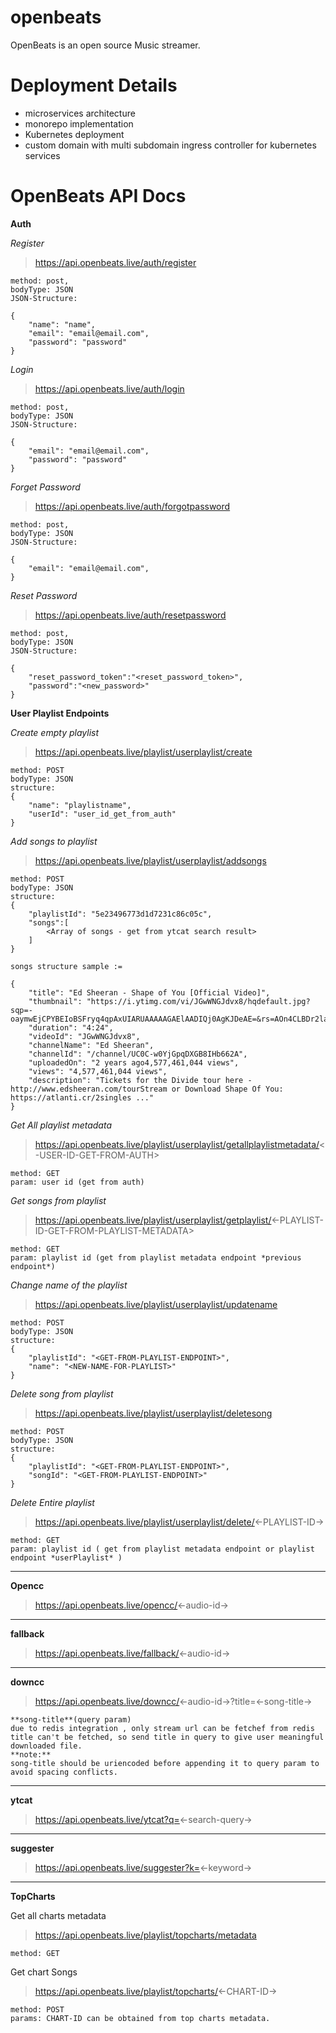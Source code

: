 # openbeats

OpenBeats is an open source Music streamer.

# Deployment Details
- microservices architecture
- monorepo implementation
- Kubernetes deployment
- custom domain with multi subdomain ingress controller for kubernetes services

# OpenBeats API Docs

**Auth**

*Register*
>https://api.openbeats.live/auth/register

```
method: post,
bodyType: JSON
JSON-Structure:

{
    "name": "name",
    "email": "email@email.com",
    "password": "password" 
}

```
*Login*
>https://api.openbeats.live/auth/login

```
method: post,
bodyType: JSON
JSON-Structure:

{
    "email": "email@email.com",
    "password": "password" 
}

```
*Forget Password*
>https://api.openbeats.live/auth/forgotpassword

```
method: post,
bodyType: JSON
JSON-Structure:

{
    "email": "email@email.com",
}

```
*Reset Password*
>https://api.openbeats.live/auth/resetpassword

```
method: post,
bodyType: JSON
JSON-Structure:

{
    "reset_password_token":"<reset_password_token>",
    "password":"<new_password>"
}

```

**User Playlist Endpoints**

*Create empty playlist*

>https://api.openbeats.live/playlist/userplaylist/create
```language
method: POST
bodyType: JSON
structure:
{
	"name": "playlistname",
	"userId": "user_id_get_from_auth"
}
```
*Add songs to playlist*

>https://api.openbeats.live/playlist/userplaylist/addsongs
```language
method: POST
bodyType: JSON
structure:
{
	"playlistId": "5e23496773d1d7231c86c05c",
	"songs":[
        <Array of songs - get from ytcat search result>
    ]
}

songs structure sample := 

{
    "title": "Ed Sheeran - Shape of You [Official Video]",
    "thumbnail": "https://i.ytimg.com/vi/JGwWNGJdvx8/hqdefault.jpg?sqp=-oaymwEjCPYBEIoBSFryq4qpAxUIARUAAAAAGAElAADIQj0AgKJDeAE=&rs=AOn4CLBDr2laWVr1FOfo6vsZFHCQVOlH5w",
    "duration": "4:24",
    "videoId": "JGwWNGJdvx8",
    "channelName": "Ed Sheeran",
    "channelId": "/channel/UC0C-w0YjGpqDXGB8IHb662A",
    "uploadedOn": "2 years ago4,577,461,044 views",
    "views": "4,577,461,044 views",
    "description": "Tickets for the Divide tour here - http://www.edsheeran.com/tourStream or Download Shape Of You: https://atlanti.cr/2singles ..."
}
```

*Get All playlist metadata*

>https://api.openbeats.live/playlist/userplaylist/getallplaylistmetadata/<-USER-ID-GET-FROM-AUTH>

```language
method: GET
param: user id (get from auth)
```
*Get songs from playlist*

>https://api.openbeats.live/playlist/userplaylist/getplaylist/<-PLAYLIST-ID-GET-FROM-PLAYLIST-METADATA>

```language
method: GET
param: playlist id (get from playlist metadata endpoint *previous endpoint*)
```
*Change name of the playlist*

>https://api.openbeats.live/playlist/userplaylist/updatename
```language
method: POST
bodyType: JSON
structure:
{
	"playlistId": "<GET-FROM-PLAYLIST-ENDPOINT>",
	"name": "<NEW-NAME-FOR-PLAYLIST>"
}
```

*Delete song from playlist*

>https://api.openbeats.live/playlist/userplaylist/deletesong
```language
method: POST
bodyType: JSON
structure:
{
	"playlistId": "<GET-FROM-PLAYLIST-ENDPOINT>",
	"songId": "<GET-FROM-PLAYLIST-ENDPOINT>"
}
```
*Delete Entire playlist*

>https://api.openbeats.live/playlist/userplaylist/delete/<-PLAYLIST-ID->
```language
method: GET
param: playlist id ( get from playlist metadata endpoint or playlist endpoint *userPlaylist* )
```

---

**Opencc**

> https://api.openbeats.live/opencc/<-audio-id->

---

**fallback**

> https://api.openbeats.live/fallback/<-audio-id->

---

**downcc**

> https://api.openbeats.live/downcc/<-audio-id->?title=<-song-title->

```
**song-title**(query param)
due to redis integration , only stream url can be fetchef from redis
title can't be fetched, so send title in query to give user meaningful downloaded file.
**note:**
song-title should be uriencoded before appending it to query param to avoid spacing conflicts.

```

---

**ytcat**

> https://api.openbeats.live/ytcat?q=<-search-query->

---

**suggester**

> https://api.openbeats.live/suggester?k=<-keyword->

---

**TopCharts**

Get all charts metadata

> https://api.openbeats.live/playlist/topcharts/metadata

```
method: GET

```

Get chart Songs

> https://api.openbeats.live/playlist/topcharts/<-CHART-ID->
```
method: POST
params: CHART-ID can be obtained from top charts metadata.

```
